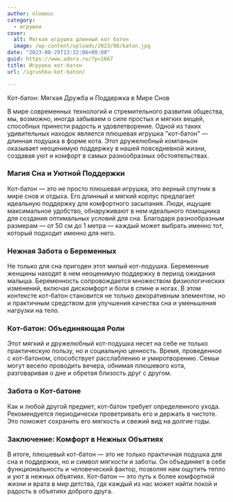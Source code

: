 ```yaml
---
author: olomouc
category:
  - игрушки
cover:
  alt: Мягкая игрушка длинный кот батон
  image: /wp-content/uploads/2023/08/baton.jpg
date: "2023-08-29T13:32:06+00:00"
guid: https://www.adora.ru/?p=1667
title: Игрушка кот-батон
url: /igrushka-kot-baton/

---
```

Кот-батон: Мягкая Дружба и Поддержка в Мире Снов

В мире современных технологий и стремительного развития общества, мы, возможно, иногда забываем о силе простых и мягких вещей, способных принести радость и удовлетворение. Одной из таких удивительных находок является плюшевая игрушка "кот-батон" — длинная подушка в форме кота. Этот дружелюбный компаньон оказывает неоценимую поддержку в нашей повседневной жизни, создавая уют и комфорт в самых разнообразных обстоятельствах.

### Магия Сна и Уютной Поддержки

Кот-батон — это не просто плюшевая игрушка, это верный спутник в мире снов и отдыха. Его длинный и мягкий корпус предлагает идеальную поддержку для комфортного засыпания. Люди, ищущие максимальное удобство, обнаруживают в нем идеального помощника для создания оптимальных условий для сна. Благодаря разнообразным размерам — от 50 см до 1 метра — каждый может выбрать именно тот, который подходит именно для него.

### Нежная Забота о Беременных

Не только для сна пригоден этот милый кот-подушка. Беременные женщины находят в нем неоценимую поддержку в период ожидания малыша. Беременность сопровождается множеством физиологических изменений, включая дискомфорт и боли в спине и ногах. В этом контексте кот-батон становится не только декоративным элементом, но и практичным средством для улучшения качества сна и уменьшения нагрузки на тело.

### Кот-батон: Объединяющая Роли

Этот мягкий и дружелюбный кот-подушка несет на себе не только практическую пользу, но и социальную ценность. Время, проведенное с кот-батоном, способствует расслаблению и умиротворению. Семьи могут весело проводить вечера, обнимая плюшевого кота, разговаривая о дне и обретая близость друг с другом.

### Забота о Кот-батоне

Как и любой другой предмет, кот-батон требует определенного ухода. Рекомендуется периодически проветривать его и держать в чистоте. Это поможет сохранить его мягкость и свежий вид на долгие годы.

### Заключение: Комфорт в Нежных Объятиях

В итоге, плюшевый кот-батон — это не только практичная подушка для сна и поддержки, но и символ мягкости и заботы. Он объединяет в себе функциональность и человеческий фактор, позволяя нам ощутить тепло и уют в нежных объятиях. Кот-батон — это путь к более комфортной жизни и врата в мир детства, где каждый из нас может найти покой и радость в объятиях доброго друга.
